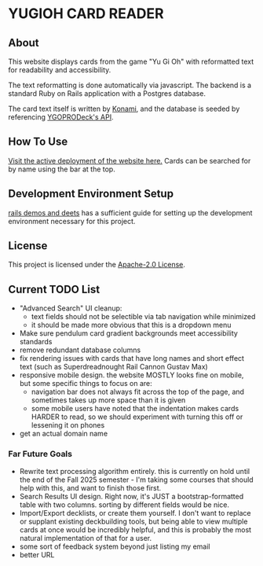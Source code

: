 # YUGIOH CARD READER

## About

This website displays cards from the game "Yu Gi Oh" with reformatted text for readability and accessibility.

The text reformatting is done automatically via javascript. The backend is a standard Ruby on Rails application with a Postgres database.

The card text itself is written by [Konami](https://www.yugioh-card.com/), and the database is seeded by referencing [YGOPRODeck's API](https://ygoprodeck.com/api-guide/).

## How To Use

[Visit the active deployment of the website here.](https://ygo-card-reader-beaa7b503767.herokuapp.com/home?) Cards can be searched for by name using the bar at the top.

## Development Environment Setup

[rails demos and deets](https://rails-demos-n-deets-2023.herokuapp.com/demos/development-environment) has a sufficient guide for setting up the development environment necessary for this project.

## License

This project is licensed under the [Apache-2.0 License](https://github.com/aCactusOrSomething/Yu-Gi-Oh-Card-Reader/blob/main/LICENSE).

## Current TODO List

* "Advanced Search" UI cleanup:
  * text fields should not be selectible via tab navigation while minimized
  * it should be made more obvious that this is a dropdown menu
* Make sure pendulum card gradient backgrounds meet accessibility standards
* remove redundant database columns
* fix rendering issues with cards that have long names and short effect text (such as Superdreadnought Rail Cannon Gustav Max)
* responsive mobile design. the website MOSTLY looks fine on mobile, but some specific things to focus on are:
  * navigation bar does not always fit across the top of the page, and sometimes takes up more space than it is given
  * some mobile users have noted that the indentation makes cards HARDER to read, so we should experiment with turning this off or lessening it on phones
* get an actual domain name

### Far Future Goals

* Rewrite text processing algorithm entirely. this is currently on hold until the end of the Fall 2025 semester - I'm taking some courses that should help with this, and want to finish those first.
* Search Results UI design. Right now, it's JUST a bootstrap-formatted table with two columns. sorting by different fields would be nice.
* Import/Export decklists, or create them yourself. I don't want to replace or supplant existing deckbuilding tools, but being able to view multiple cards at once would be incredibly helpful, and this is probably the most natural implementation of that for a user.
* some sort of feedback system beyond just listing my email
* better URL
